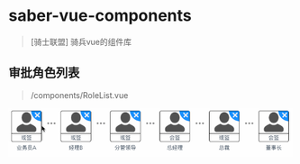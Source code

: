# saber-vue-components

> [骑士联盟] 骑兵vue的组件库

## 审批角色列表

> /components/RoleList.vue

![role_list](./previews/RoleList.gif)
